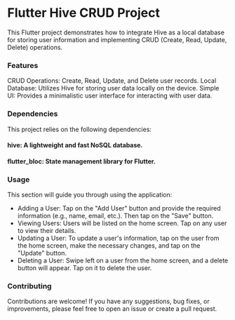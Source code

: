 # Flutter Hive CRUD Project
This Flutter project demonstrates how to integrate Hive as a local database for storing user information and implementing CRUD (Create, Read, Update, Delete) operations.

### Features
CRUD Operations: Create, Read, Update, and Delete user records.
Local Database: Utilizes Hive for storing user data locally on the device.
Simple UI: Provides a minimalistic user interface for interacting with user data.

### Dependencies
This project relies on the following dependencies:

#### hive: A lightweight and fast NoSQL database.
#### flutter_bloc: State management library for Flutter. 

### Usage
This section will guide you through using the application:

- Adding a User: Tap on the "Add User" button and provide the required information (e.g., name, email, etc.). Then tap on the "Save" button.
- Viewing Users: Users will be listed on the home screen. Tap on any user to view their details.
- Updating a User: To update a user's information, tap on the user from the home screen, make the necessary changes, and tap on the "Update" button.
- Deleting a User: Swipe left on a user from the home screen, and a delete button will appear. Tap on it to delete the user.

### Contributing
Contributions are welcome! If you have any suggestions, bug fixes, or improvements, please feel free to open an issue or create a pull request.
